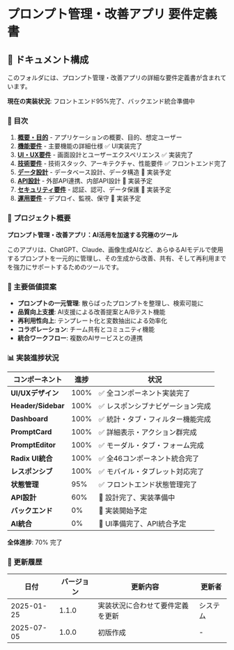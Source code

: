 # プロンプト管理・改善アプリ 要件定義書

## 📁 ドキュメント構成

このフォルダには、プロンプト管理・改善アプリの詳細な要件定義書が含まれています。

**現在の実装状況**: フロントエンド95%完了、バックエンド統合準備中

### 📖 目次

1. **[概要・目的](./01-overview.md)** - アプリケーションの概要、目的、想定ユーザー
2. **[機能要件](./02-functional-requirements.md)** - 主要機能の詳細仕様 ✅ UI実装完了
3. **[UI・UX要件](./03-ui-ux-requirements.md)** - 画面設計とユーザーエクスペリエンス ✅ 実装完了
4. **[技術要件](./04-technical-requirements.md)** - 技術スタック、アーキテクチャ、性能要件 ✅ フロントエンド完了
5. **[データ設計](./05-data-design.md)** - データベース設計、データ構造 🔄 実装予定
6. **[API設計](./06-api-design.md)** - 外部API連携、内部API設計 🔄 実装予定
7. **[セキュリティ要件](./07-security-requirements.md)** - 認証、認可、データ保護 🔄 実装予定
8. **[運用要件](./08-operational-requirements.md)** - デプロイ、監視、保守 🔄 実装予定

### 🎯 プロジェクト概要

**プロンプト管理・改善アプリ：AI活用を加速する究極のツール**

このアプリは、ChatGPT、Claude、画像生成AIなど、あらゆるAIモデルで使用するプロンプトを一元的に管理し、その生成から改善、共有、そして再利用までを強力にサポートするためのツールです。

### 🚀 主要価値提案

- **プロンプトの一元管理**: 散らばったプロンプトを整理し、検索可能に
- **品質向上支援**: AI支援による改善提案とA/Bテスト機能
- **再利用性向上**: テンプレート化と変数抽出による効率化
- **コラボレーション**: チーム共有とコミュニティ機能
- **統合ワークフロー**: 複数のAIサービスとの連携

### 📊 実装進捗状況

| コンポーネント | 進捗 | 状況 |
|----------------|------|------|
| **UI/UXデザイン** | 100% | ✅ 全コンポーネント実装完了 |
| **Header/Sidebar** | 100% | ✅ レスポンシブナビゲーション完成 |
| **Dashboard** | 100% | ✅ 統計・タブ・フィルター機能完成 |
| **PromptCard** | 100% | ✅ 詳細表示・アクション群完成 |
| **PromptEditor** | 100% | ✅ モーダル・タブ・フォーム完成 |
| **Radix UI統合** | 100% | ✅ 全46コンポーネント統合完了 |
| **レスポンシブ** | 100% | ✅ モバイル・タブレット対応完了 |
| **状態管理** | 95% | ✅ フロントエンド状態管理完了 |
| **API設計** | 60% | 🔄 設計完了、実装準備中 |
| **バックエンド** | 0% | 🔄 実装開始予定 |
| **AI統合** | 0% | 🔄 UI準備完了、API統合予定 |

**全体進捗**: 70% 完了

### 📅 更新履歴

| 日付 | バージョン | 更新内容 | 更新者 |
|------|-----------|----------|--------|
| 2025-01-25 | 1.1.0 | 実装状況に合わせて要件定義を更新 | システム |
| 2025-07-05 | 1.0.0 | 初版作成 | - |
